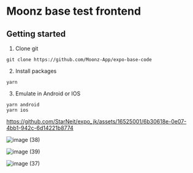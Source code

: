 # Moonz base test frontend

## Getting started

1. Clone git
```
git clone https://github.com/Moonz-App/expo-base-code
```

2. Install packages
```
yarn
```

3. Emulate in Android or IOS
```
yarn android
yarn ios
```

https://github.com/StarNeit/expo_jk/assets/16525001/6b30618e-0e07-4bb1-942c-6d14221b8774

![image (38)](https://github.com/StarNeit/expo_jk/assets/16525001/3a2837b7-31ad-4be4-8404-de5d78fe85fb)

![image (39)](https://github.com/StarNeit/expo_jk/assets/16525001/4933ba55-7483-43ae-9556-f263419de840)

![image (37)](https://github.com/StarNeit/expo_jk/assets/16525001/68f20157-eb43-4c1a-8d67-4821f026c2a1)
